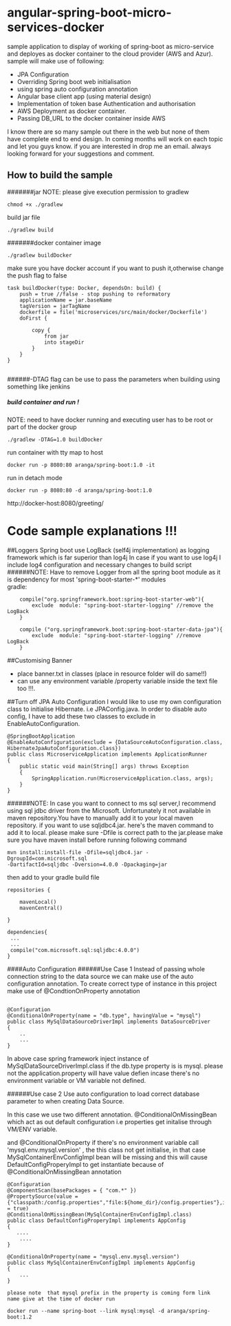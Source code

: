 <!-- 

Angular 1.4 , spring framework ,spring boot,autorconfigurtaion
-->

# angular-spring-boot-micro-services-docker
sample application to display of working of spring-boot as micro-service and deployes as docker container to the cloud provider (AWS and Azur).
sample will make use of following:
- JPA Configuration
- Overriding Spring boot web initialisation
- using spring auto configuration annotation
- Angular base client app (using material design)
- Implementation  of token base Authentication and authorisation
- AWS Deployment as docker container.
- Passing DB_URL to the docker container inside AWS 

I know there are so many sample out there in the web but none of them have complete end to end design.
In coming months will work on each topic and let you guys know. if you are interested in drop me an email.
always looking forward for your suggestions and comment. 

## How to build the sample

#######jar
NOTE: please give execution permission to gradlew
```
chmod +x ./gradlew
```
build jar file
```
./gradlew build
```
#######docker container image
```
./gradlew buildDocker
```
make sure you have docker account if you want to push it,otherwise change the push flag to false
```
task buildDocker(type: Docker, dependsOn: build) {
	push = true //false - stop pushing to reformatory
	applicationName = jar.baseName
	tagVersion = jarTagName
	dockerfile = file('microservices/src/main/docker/Dockerfile')
	doFirst {

		copy {
			from jar
			into stageDir
		}
	}
}


```

######-DTAG flag
can be use to pass the parameters when building using something like jenkins

##### build container and run !
NOTE: need to have docker running and executing user has to be root or part of the docker group


```
./gradlew -DTAG=1.0 buildDocker
```
run container with tty map to host
```
docker run -p 8080:80 aranga/spring-boot:1.0 -it
```
run in detach mode
```
docker run -p 8080:80 -d aranga/spring-boot:1.0
```

http://docker-host:8080/greeting/

# Code sample explanations !!!

##Loggers
Spring boot use LogBack (self4j implementation) as logging framework which is far superior than log4j
In case if you want to use log4j I include log4 configuration and necessary changes to build script
######NOTE:
Have to remove Logger from all the spring boot module as it is dependency for most 'spring-boot-starter-*' modules
<br>
gradle:
```
    compile("org.springframework.boot:spring-boot-starter-web"){
        exclude  module: "spring-boot-starter-logging" //remove the LogBack
    }

    compile ("org.springframework.boot:spring-boot-starter-data-jpa"){
        exclude  module: "spring-boot-starter-logging" //remove LogBack
    }

```
##Customising Banner

- place banner.txt in classes (place in resource folder will do same!!)
- can use any environment variable /property variable inside the text file too !!!.

##Turn off JPA Auto Configuration
I would like to use my own configuration class to initialise Hibernate. i.e JPAConfig.java.
In order to disable auto config, I have to add these two classes to exclude in EnableAutoConfiguration.
```
@SpringBootApplication
@EnableAutoConfiguration(exclude = {DataSourceAutoConfiguration.class, HibernateJpaAutoConfiguration.class})
public class MicroserviceApplication implements ApplicationRunner
{
    public static void main(String[] args) throws Exception
    {
        SpringApplication.run(MicroserviceApplication.class, args);
    }
}

```
######NOTE:
In case you want to connect to ms sql server,I recommend using sql jdbc driver from the Microsoft.
Unfortunately it not available in maven repository.You have to manually add it to your local maven repository.
if you want to use sqljdbc4.jar. here's the maven command to add it to local.
please make sure -Dfile is correct path to the jar.please make sure you have maven install before running
following command
```
mvn install:install-file -Dfile=sqljdbc4.jar -DgroupId=com.microsoft.sql
-DartifactId=sqljdbc -Dversion=4.0.0 -Dpackaging=jar

```
then add to your gradle build file

```
repositories {

	mavenLocal()
	mavenCentral()

}

dependencies{
 ...
 ...
 compile("com.microsoft.sql:sqljdbc:4.0.0")
}
```

####Auto Configuration
######Use Case 1
Instead of passing whole connection string to the data source we can make use
of the auto configuration annotation. To create correct type of instance in this
project make use of @CondtionOnProperty annotation

```

@Configuration
@ConditionalOnProperty(name = "db.type", havingValue = "mysql")
public class MySqlDataSourceDriverImpl implements DataSourceDriver
{
    ..
    ...
}

```
In above case spring framework inject  instance of
MySqlDataSourceDriverImpl.class if the db.type property is
is mysql. please not the application.property will have value defien incase
there's no environment variable or VM variable not defined.


######Use case 2
Use auto configuration to load correct database parameter to when
creating Data Source.

In this case we use two different annotation.
@ConditionalOnMissingBean which act as out default configuration
i.e properties get initalise through VM/ENV variable.

and
@ConditionalOnProperty
if there's no environment variable call 'mysql.env.mysql.version' , the
this class not get initialise, in that case MySqlContainerEnvConfigImpl
bean will be missing and this will cause DefaultConfigProperyImpl to get instantiate because
of @ConditionalOnMissingBean annotation

```
@Configuration
@ComponentScan(basePackages = { "com.*" })
@PropertySource(value = {"classpath:/config.properties","file:${home_dir}/config.properties"},ignoreResourceNotFound = true)
@ConditionalOnMissingBean(MySqlContainerEnvConfigImpl.class)
public class DefaultConfigProperyImpl implements AppConfig
{
   ....
    ....
}

@ConditionalOnProperty(name = "mysql.env.mysql.version")
public class MySqlContainerEnvConfigImpl implements AppConfig
{
    ...
}

please note  that mysql prefix in the property is coming form link name give at the time of docker run

docker run --name spring-boot --link mysql:mysql -d aranga/spring-boot:1.2

```





